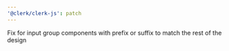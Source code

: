 ```yaml
---
'@clerk/clerk-js': patch
---
```


Fix for input group components with prefix or suffix to match the rest of the design
